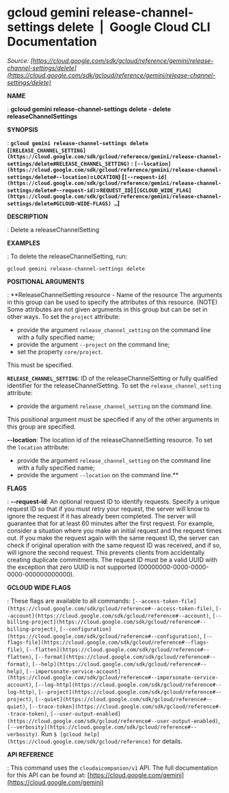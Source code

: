 # gcloud gemini release-channel-settings delete  |  Google Cloud CLI Documentation

*Source: [https://cloud.google.com/sdk/gcloud/reference/gemini/release-channel-settings/delete](https://cloud.google.com/sdk/gcloud/reference/gemini/release-channel-settings/delete)*

**NAME**

: **gcloud gemini release-channel-settings delete - delete releaseChannelSettings**

**SYNOPSIS**

: **`gcloud gemini release-channel-settings delete` (`[RELEASE_CHANNEL_SETTING](https://cloud.google.com/sdk/gcloud/reference/gemini/release-channel-settings/delete#RELEASE_CHANNEL_SETTING)` : `[--location](https://cloud.google.com/sdk/gcloud/reference/gemini/release-channel-settings/delete#--location)`=`LOCATION`) [`[--request-id](https://cloud.google.com/sdk/gcloud/reference/gemini/release-channel-settings/delete#--request-id)`=`REQUEST_ID`] [`[GCLOUD_WIDE_FLAG](https://cloud.google.com/sdk/gcloud/reference/gemini/release-channel-settings/delete#GCLOUD-WIDE-FLAGS) …`]**

**DESCRIPTION**

: Delete a releaseChannelSetting

**EXAMPLES**

: To delete the releaseChannelSetting, run:

```
gcloud gemini release-channel-settings delete
```

**POSITIONAL ARGUMENTS**

: **ReleaseChannelSetting resource - Name of the resource The arguments in this
group can be used to specify the attributes of this resource. (NOTE) Some
attributes are not given arguments in this group but can be set in other ways.
To set the `project` attribute:

- provide the argument `release_channel_setting` on the command line
with a fully specified name;
- provide the argument `--project` on the command line;
- set the property `core/project`.

This must be specified.

**`RELEASE_CHANNEL_SETTING`**:
ID of the releaseChannelSetting or fully qualified identifier for the
releaseChannelSetting.
To set the `release_channel_setting` attribute:

- provide the argument `release_channel_setting` on the command line.

This positional argument must be specified if any of the other arguments in this
group are specified.

**--location**:
The location id of the releaseChannelSetting resource.
To set the `location` attribute:

- provide the argument `release_channel_setting` on the command line
with a fully specified name;
- provide the argument `--location` on the command line.**

**FLAGS**

: **--request-id**:
An optional request ID to identify requests. Specify a unique request ID so that
if you must retry your request, the server will know to ignore the request if it
has already been completed. The server will guarantee that for at least 60
minutes after the first request.
For example, consider a situation where you make an initial request and the
request times out. If you make the request again with the same request ID, the
server can check if original operation with the same request ID was received,
and if so, will ignore the second request. This prevents clients from
accidentally creating duplicate commitments.
The request ID must be a valid UUID with the exception that zero UUID is not
supported (00000000-0000-0000-0000-000000000000).

**GCLOUD WIDE FLAGS**

: These flags are available to all commands: `[--access-token-file](https://cloud.google.com/sdk/gcloud/reference#--access-token-file)`,
`[--account](https://cloud.google.com/sdk/gcloud/reference#--account)`, `[--billing-project](https://cloud.google.com/sdk/gcloud/reference#--billing-project)`,
`[--configuration](https://cloud.google.com/sdk/gcloud/reference#--configuration)`,
`[--flags-file](https://cloud.google.com/sdk/gcloud/reference#--flags-file)`,
`[--flatten](https://cloud.google.com/sdk/gcloud/reference#--flatten)`, `[--format](https://cloud.google.com/sdk/gcloud/reference#--format)`, `[--help](https://cloud.google.com/sdk/gcloud/reference#--help)`, `[--impersonate-service-account](https://cloud.google.com/sdk/gcloud/reference#--impersonate-service-account)`,
`[--log-http](https://cloud.google.com/sdk/gcloud/reference#--log-http)`,
`[--project](https://cloud.google.com/sdk/gcloud/reference#--project)`, `[--quiet](https://cloud.google.com/sdk/gcloud/reference#--quiet)`, `[--trace-token](https://cloud.google.com/sdk/gcloud/reference#--trace-token)`, `[--user-output-enabled](https://cloud.google.com/sdk/gcloud/reference#--user-output-enabled)`,
`[--verbosity](https://cloud.google.com/sdk/gcloud/reference#--verbosity)`.
Run `$ [gcloud help](https://cloud.google.com/sdk/gcloud/reference)` for details.

**API REFERENCE**

: This command uses the `cloudaicompanion/v1` API. The full
documentation for this API can be found at: [https://cloud.google.com/gemini](https://cloud.google.com/gemini)